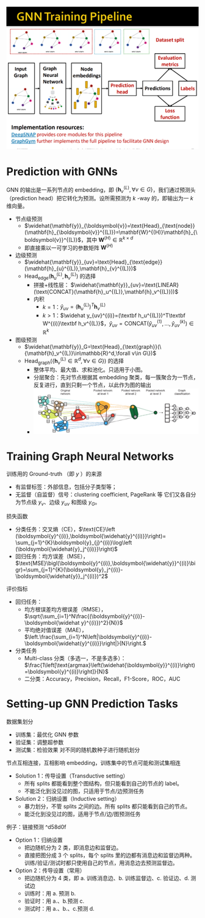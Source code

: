![](assets/Pasted%20image%2020230302193604.png)

# Prediction with GNNs

GNN 的输出是一系列节点的 embedding，即 $\{\textbf{h}_v^{(L)},\forall v\in G\}$，我们通过预测头（prediction head）把它转化为预测。设所需预测为 $k$ -way 的，即输出为一 $k$ 维向量。

* 节点级预测
	* $\widehat{\mathbf{y}}_{\boldsymbol{v}}=\text{Head}_{\text{node}}(\mathbf{h}_{\boldsymbol{v}}^{(L)})=\mathbf{W}^{(H)}\mathbf{h}_{\boldsymbol{v}}^{(L)}$，其中 $\textbf{W}^{(H)}\in\mathbb{R}^{k\times d}$
	* 即直接乘以一可学习的参数矩阵 $\textbf{W}^{(H)}$
* 边级预测
	* $\widehat{\mathbf{y}}_{uv}=\text{Head}_{\text{edge}}(\mathbf{h}_{u}^{(L)},\mathbf{h}_{v}^{(L)})$
	* $\text{Head}_{\text{edge}}(\mathbf{h}_{u}^{(L)},\mathbf{h}_{v}^{(L)})$ 的选择
		* 拼接+线性层： $\widehat{\mathbf{y}}_{uv}=\text{LINEAR}(\text{CONCAT}(\mathbf{h}_u^{(L)},\mathbf{h}_v^{(L)}))$
		* 内积
			* $k=1$：$\widehat{y}_{uv}=(\textbf{h}_{u}^{(L)})^T\textbf{h}_{v}^{(L)}$
			* $k>1$：$\widehat y_{uv}^{(i)}=(\textbf h_u^{(L)})^T\textbf W^{(i)}\textbf h_v^{(L)}$，$\widehat{y}_{uv}=\text{CONCAT}(\widehat{y}_{uv}^{(1)},...,\widehat{y}_{uv}^{(k)})\in\mathbb{R}^k$
* 图级预测
	* $\widehat{\mathbf{y}}_G=\text{Head}_{\text{graph}}(\{\mathbf{h}_v^{(L)}\in\mathbb{R}^d,\forall v\in G\})$
	* $\text{Head}_{\text{graph}}(\{\mathbf{h}_v^{(L)}\in\mathbb{R}^d,\forall v\in G\})$ 的选择
		* 整体平均、最大值、求和池化。只适用于小图。
		* 分层聚合：先对节点根据其 embedding 聚类，每一簇聚合为一节点，反复进行，直到只剩一个节点，以此作为图的输出
		* ![](assets/Pasted%20image%2020230302174119.png)

# Training Graph Neural Networks

训练用的 Ground-truth （即 $y$ ）的来源
* 有监督标签：外部信息，包括分子类型等；
* 无监督（自监督）信号：clustering coefficient, PageRank 等
它们又各自分为节点级 $y_v$、边级 $y_{uv}$ 和图级 $y_G$。

损失函数
* 分类任务：交叉熵（CE），$\text{CE}\left (\boldsymbol{y}^{(i)},\boldsymbol{\widehat{y}^{(i)}}\right)= \sum_{j=1}^{K}\boldsymbol{y}_{j}^{(i)}\log\left (\boldsymbol{\widehat{y}_j^{(i)}}\right)$
* 回归任务：均方误差（MSE），$\text{MSE}\bigl(\boldsymbol{y}^{(i)},\boldsymbol{\widehat{y}}^{(i)}\bigr)=\sum_{j=1}^{K}(\boldsymbol{y}_j^{(i)}-\boldsymbol{\widehat{y}}_j^{(i)})^2$

评价指标
* 回归任务：
	* 均方根误差均方根误差（RMSE），$\sqrt{\sum_{i=1}^N\frac{(\boldsymbol{y}^{(i)}-\boldsymbol{\widehat y}^{(i)})^2}{N}}$
	* 平均绝对值误差（MAE）， $\left.\frac{\sum_{i=1}^N\left|\boldsymbol{y}^{(i)}-\boldsymbol{\widehat{y}^{(i)}}\right|}{N}\right.$
* 分类任务
	* Multi-class 分类（多选一，不是多选多）：$\frac{1\left[\text{argmax}\left(\widehat{\boldsymbol{y}}^{(i)}\right)=\boldsymbol{y}^{(i)}\right]}{N}$
	* 二分类：Accuracy，Precision，Recall，F1-Score，ROC，AUC

# Setting-up GNN Prediction Tasks

数据集划分
* 训练集：最优化 GNN 参数
* 验证集：调整超参数
* 测试集：检验效果
对不同的随机数种子进行随机划分

节点互相连接，互相影响 embedding，训练集中的节点可能和测试集相连
* Solution 1：传导设置（Transductive setting）
	* 所有 splits 都能看到整个图结构，但只能看到自己的节点的 label。
	* 不能泛化到没见过的图，只适用于节点/边预测任务
* Solution 2：归纳设置（Inductive setting）
	* 暴力划分，不管 splits 之间的边。所有 splits 都只能看到自己的节点。
	* 能泛化到没见过的图，适用于节点/边/图预测任务

例子：链接预测 ^d58d0f
* Option 1：归纳设置
	* 把边随机分为 2 类，即消息边和监督边。
	* 直接把图分成 3 个 splits，每个 splits 里的边都有消息边和监督边两种。训练/验证/测试时都只使用自己的节点，用消息边去预测监督边。
* Option 2：传导设置（常用）
	* 把边随机分为 4 类，即 a. 训练消息边、b. 训练监督边、c. 验证边、d. 测试边
	* 训练时：用 a. 预测 b.
	* 验证时：用 a.、b.预测 c.
	* 测试时：用 a.、b.、c.预测 d.
